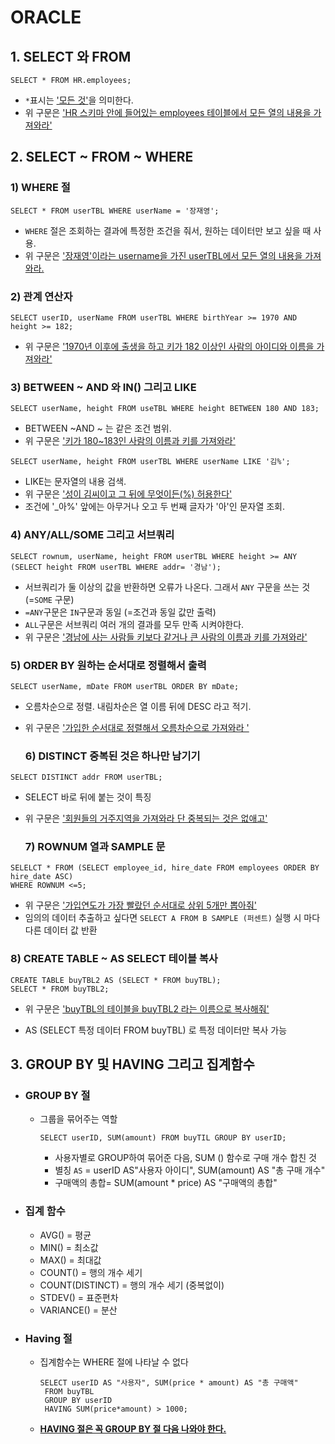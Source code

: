 # ORACLE



  ## 1. SELECT 와 FROM

``` shell
SELECT * FROM HR.employees;
```

- `*`표시는 <u>'모든 것'</u>을 의미한다.
- 위 구문은 <u>'HR 스키마 안에 들어있는 employees 테이블에서 모든 열의 내용을 가져와라'</u>



 ## 2.  SELECT ~ FROM ~ WHERE

  ###    1)  WHERE 절

``` shell
SELECT * FROM userTBL WHERE userName = '장재영';
```

- `WHERE` 절은 조회하는 결과에 특정한 조건을 줘서, 원하는 데이터만 보고 싶을 때 사용.
- 위 구문은 <u>'장재영'이라는 username을 가진 userTBL에서 모든 열의 내용을 가져와라.</u>

 ###    2) 관계 연산자

``` shell
SELECT userID, userName FROM userTBL WHERE birthYear >= 1970 AND height >= 182;
```

- 위 구문은 <u>'1970년 이후에 출생을 하고 키가 182 이상인 사람의 아이디와 이름을 가져와라'</u>

###  3) BETWEEN ~ AND 와 IN() 그리고 LIKE

``` shell
SELECT userName, height FROM useTBL WHERE height BETWEEN 180 AND 183;
```

- BETWEEN ~AND ~  는 같은 조건 범위.
- 위 구문은  <u>'키가 180~183인 사람의 이름과 키를 가져와라'</u>

``` shell
SELECT userName, height FROM userTBL WHERE userName LIKE '김%';
```

- LIKE는 문자열의 내용 검색.
- 위 구문은  <u>'성이 김씨이고 그 뒤에 무엇이든(%) 허용한다'</u>
- 조건에 '_아%' 앞에는 아무거나 오고 두 번째 글자가 '아'인 문자열 조회.

###   4)  ANY/ALL/SOME 그리고 서브쿼리

``` shell
SELECT rownum, userName, height FROM userTBL WHERE height >= ANY (SELECT height FROM userTBL WHERE addr= '경남');
```

- 서브쿼리가 둘 이상의 값을 반환하면 오류가 나온다. 그래서 `ANY` 구문을 쓰는 것 (=`SOME` 구문)
- `=ANY`구문은 `IN`구문과 동일 (=조건과 동일 값만 출력)
- `ALL`구문은 서브쿼리 여러 개의 결과를 모두 만족 시켜야한다.
- 위 구문은 <u>'경남에 사는 사람들 키보다 같거나 큰 사람의 이름과 키를 가져와라'</u>

###   5) ORDER BY 원하는 순서대로 정렬해서 출력

``` shell
SELECT userName, mDate FROM userTBL ORDER BY mDate;
```

- 오름차순으로 정렬. 내림차순은 열 이름 뒤에 DESC 라고 적기.
- 위 구문은   <u>'가입한 순서대로 정렬해서 오름차순으로 가져와라 '</u>

   ###   6) DISTINCT 중복된 것은 하나만 남기기

``` shell
SELECT DISTINCT addr FROM userTBL;
```

- SELECT 바로 뒤에 붙는 것이 특징
- 위 구문은   <u>'회원들의 거주지역을 가져와라 단 중복되는 것은 없애고'</u>

    ###   7) ROWNUM 열과 SAMPLE 문

``` shell
SELELCT * FROM (SELECT employee_id, hire_date FROM employees ORDER BY hire_date ASC)
WHERE ROWNUM <=5;
```

- 위 구문은   <u>'가입연도가 가장 빨랐던 순서대로 상위 5개만 뽑아줘'</u>
- 임의의 데이터 추출하고 싶다면 `SELECT A FROM B SAMPLE (퍼센트)` 실행 시 마다 다른 데이터 값 반환

###   8) CREATE TABLE ~ AS SELECT 테이블 복사

``` shell
CREATE TABLE buyTBL2 AS (SELECT * FROM buyTBL);
SELECT * FROM buyTBL2;
```

- 위 구문은   <u>'buyTBL의 테이블을 buyTBL2 라는 이름으로 복사해줘'</u>

- AS (SELECT 특정 데이터 FROM buyTBL) 로 특정 데이터만 복사 가능



## 3. GROUP BY  및 HAVING 그리고 집계함수

- ### GROUP BY 절

  - 그룹을 묶어주는 역할

    ```shell
    SELECT userID, SUM(amount) FROM buyTIL GROUP BY userID;
    ```

    - 사용자별로 GROUP하여 묶어준 다음, SUM () 함수로 구매 개수 합친 것
    - 별칭 `AS` = userID AS"사용자 아이디", SUM(amount) AS "총 구매 개수"
    - 구매액의 총합= SUM(amount * price) AS "구매액의 총합" 

- ### 집계 함수

  - AVG() = 평균
  - MIN() = 최소값
  - MAX() = 최대값
  - COUNT() = 행의 개수 세기
  - COUNT(DISTINCT) = 행의 개수 세기 (중복없이)
  - STDEV() = 표준편차
  - VARIANCE() = 분산

- ### Having 절

  - 집계함수는 WHERE 절에 나타날 수 없다

    ```shell
    SELECT userID AS "사용자", SUM(price * amount) AS "총 구매액"
     FROM buyTBL
     GROUP BY userID
     HAVING SUM(price*amount) > 1000;
    ```

  - <B><u>HAVING 절은 꼭 GROUP BY 절 다음 나와야 한다.</u></B>